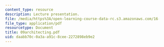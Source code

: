 ```yaml
---
content_type: resource
description: Lecture presentation.
file: /media/https%3A/open-learning-course-data-rc.s3.amazonaws.com/16-886-air-transportation-systems-architecting-spring-2004/daabb70c0a3aa91c8cee2272898eb9e2_09architecting.pdf
file_type: application/pdf
resourcetype: Document
title: 09architecting.pdf
uid: daabb70c-0a3a-a91c-8cee-2272898eb9e2
---
```

